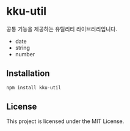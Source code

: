 # kku-util

공통 기능을 제공하는 유틸리티 라이브러리입니다.

- date
- string
- number


## Installation
```bash
npm install kku-util
```

## License
This project is licensed under the MIT License.
